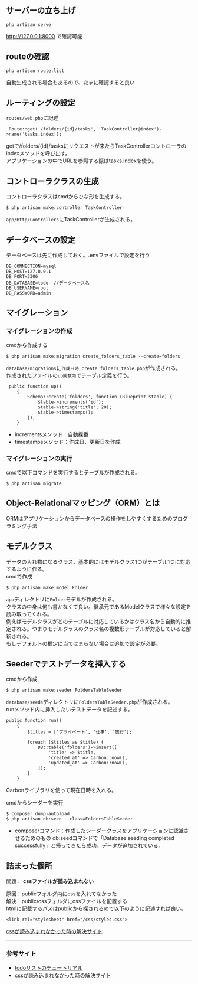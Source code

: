 ## サーバーの立ち上げ
```
php artisan serve
```
http://127.0.0.1:8000
で確認可能

## routeの確認
```
php artisan route:list
```
自動生成される場合もあるので、たまに確認すると良い

## ルーティングの設定
`routes/web.php`に記述<br>

```
 Route::get('/folders/{id}/tasks', 'TaskController@index')->name('tasks.index'); 
```
getで/folders/{id}/tasksにリクエストが来たらTaskControllerコントローラのindexメソッドを呼び出す。<br>
アプリケーションの中でURLを参照する際はtasks.indexを使う。

## コントローラクラスの生成
コントローラクラスはcmdからひな形を生成する。<br>
```php:title
$ php artisan make:controller TaskController
```
`app/Http/Controllers`にTaskControllerが生成される。

## データベースの設定
データベースは先に作成しておく。.envファイルで設定を行う<br>
```php:env
DB_CONNECTION=mysql
DB_HOST=127.0.0.1
DB_PORT=3306
DB_DATABASE=todo  //データベース名
DB_USERNAME=root
DB_PASSWORD=admin
```

## マイグレーション
### マイグレーションの作成
cmdから作成する<br>
```
$ php artisan make:migration create_folders_table --create=folders
```
`database/migrations`に`作成日時_create_folders_table.php`が作成される。<br>
作成されたファイルの`up関数内`でテーブル定義を行う。
```
 public function up()
    {
        Schema::create('folders', function (Blueprint $table) {
            $table->increments('id');
            $table->string('title', 20);
            $table->timestamps();
        });
    }
```
- incrementsメソッド：自動採番
- timestampsメソッド：作成日、更新日を作成

### マイグレーションの実行
cmdで以下コマンドを実行するとテーブルが作成される。
```
$ php artisan migrate
```

## Object-Relationalマッピング（ORM）とは
ORMはアプリケーションからデータベースの操作をしやすくするためのプログラミング手法

## モデルクラス
データの入れ物になるクラス、基本的にはモデルクラス1つがテーブル1つに対応するように作る。<br>
cmdで作成
```
$ php artisan make:model Folder
```
`app`ディレクトリに`Folder`モデルが作成される。<br>
クラスの中身は何も書かなくて良い。継承元であるModelクラスで様々な設定を読み取ってくれる。  
例えばモデルクラスがどのテーブルに対応しているかはクラス名から自動的に推定される。つまりモデルクラスのクラス名の複数形テーブルが対応していると解釈される。  
もしデフォルトの推定に当てはまらない場合は追加で設定が必要。

## Seederでテストデータを挿入する
cmdから作成
```
$ php artisan make:seeder FoldersTableSeeder
```
`database/seeds`ディレクトリに`FoldersTableSeeder.php`が作成される。  
runメソッド内に挿入したいテストデータを記述する。
```
public function run()
    {
        $titles = ['プライベート', '仕事', '旅行'];

        foreach ($titles as $title) {
            DB::table('folders')->insert([
                'title' => $title,
                'created_at' => Carbon::now(),
                'updated_at' => Carbon::now(),
            ]);
        }
    }
```
Carbonライブラリを使って現在日時を入れる。  

cmdからシーダーを実行
```
$ composer dump-autoload
$ php artisan db:seed --class=FoldersTableSeeder
```
- composerコマンド：作成したシーダークラスをアプリケーションに認識させるためのもの
db:seedコマンドで「Database seeding completed successfully」と帰ってきたら成功。データが追加されている。


## 詰まった個所
問題： **cssファイルが読み込まれない**  
  
原因：publicフォルダ内にcssを入れてなかった  
解決：public/cssフォルダにcssファイルを配置する  
htmlに記載するパスはpublicから探されるので以下のように記述すれば良い。
```
<link rel="stylesheet" href="/css/styles.css">
```
 [cssが読み込まれなかった時の解決サイト](https://poppotennis.com/posts/laravel-app-404)
***


### 参考サイト
- [todoリストのチュートリアル](https://laravel-times.com/index.php/2021/06/06/laravel-tutorial/)
- [cssが読み込まれなかった時の解決サイト](https://poppotennis.com/posts/laravel-app-404)


